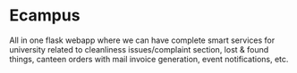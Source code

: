 # Ecampus
All in one flask webapp where we can have complete smart services for university related to cleanliness issues/complaint section, lost & found things, canteen orders with mail invoice generation, event notifications, etc.
